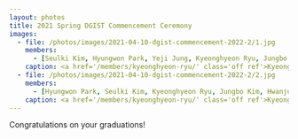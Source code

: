 ```yaml
---
layout: photos
title: 2021 Spring DGIST Commencement Ceremony
images:
  - file: /photos/images/2021-04-10-dgist-commencement-2022-2/1.jpg
    members: 
      - [Seulki Kim, Hyungwon Park, Yeji Jung, Kyeonghyeon Ryu, Jungbo Kim, Hwanjun Lee]
    caption: <a href='/members/kyeonghyeon-ryu/' class='off ref'>Kyeonghyeon Ryu</a> (B.S.) and <a href='/members/jungbo-kim/' class='off ref'>Jungbo Kim</a> (B.S.) received their degrees.
  - file: /photos/images/2021-04-10-dgist-commencement-2022-2/2.jpg
    members: 
      - [Hyungwon Park, Seulki Kim, Kyeonghyeon Ryu, Jungbo Kim, Hwanjun Lee]
    caption: <a href='/members/kyeonghyeon-ryu/' class='off ref'>Kyeonghyeon Ryu</a> (B.S.) and <a href='/members/jungbo-kim/' class='off ref'>Jungbo Kim</a> (B.S.) received their degrees.
---
```


Congratulations on your graduations!